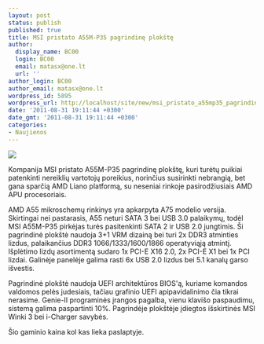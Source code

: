 ```yaml
---
layout: post
status: publish
published: true
title: MSI pristato A55M-P35 pagrindinę plokštę
author:
  display_name: BC00
  login: BC00
  email: matasx@one.lt
  url: ''
author_login: BC00
author_email: matasx@one.lt
wordpress_id: 5895
wordpress_url: http://localhost/site/new/msi_pristato_a55mp35_pagrindine_plokste/
date: '2011-08-31 19:11:44 +0300'
date_gmt: '2011-08-31 19:11:44 +0300'
categories:
- Naujienos
---
```

<div class="imgright"><img src="http://imgs.lt/pics/159968c6f3b7c4b083d87265edb8899f.jpg"  /></div>
<p>Kompanija MSI pristato A55M-P35 pagrindinę plokštę, kuri turėtų puikiai patenkinti nereiklių vartotojų poreikius, norinčius susirinkti nebrangią, bet gana sparčią AMD Liano platformą, su neseniai rinkoje pasirodžiusiais AMD APU procesoriais.</p>
<p>AMD A55 mikroschemų rinkinys yra apkarpyta A75 modelio versija. Skirtingai nei pastarasis, A55 neturi SATA 3 bei USB 3.0 palaikymų, todėl MSI A55M-P35 pirkėjas turės pasitenkinti SATA 2 ir USB 2.0 jungtimis. Ši pagrindinė plokštė naudoja 3+1 VRM dizainą bei turi 2x DDR3 atminties lizdus, palaikančius DDR3 1066/1333/1600/1866 operatyviąją atmintį. Išplėtimo lizdų asortimentą sudaro 1x PCI-E X16 2.0, 2x PCI-E X1 bei 1x PCI lizdai. Galinėje panelėje galima rasti 6x USB 2.0 lizdus bei 5.1 kanalų garso išvestis. </p>
<p>Pagrindinė plokštė naudoja UEFI architektūros BIOS'ą, kuriame komandos valdomos pelės judesiais, tačiau grafinio UEFI apipavidalinimo čia tikrai nerasime. Genie-II programinės įrangos pagalba, vienu klavišo paspaudimu, sistemą galima paspartinti 10%. Pagrindėje plokštėje įdiegtos išskirtinės MSI Winki 3 bei i-Charger savybės.</p>
<p>Šio gaminio kaina kol kas lieka paslaptyje.<br /></p>
